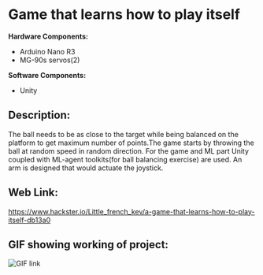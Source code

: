 # Game that learns how to play itself

__Hardware Components:__


- Arduino Nano R3
- MG-90s servos(2)


__Software Components:__


- Unity


## Description:
The ball needs to be as close to the target while being balanced on the platform to get maximum number of points.The game starts by throwing the ball at random speed in random direction.
For the game and ML part Unity coupled with ML-agent toolkits(for ball balancing exercise) are used.
An arm is designed that would actuate the joystick.
## Web Link:
https://www.hackster.io/Little_french_kev/a-game-that-learns-how-to-play-itself-db13a0

## GIF showing working of project:

![GIF link](https://media.giphy.com/media/eKIcMPMLuSJAdbc6cY/giphy.gif)

